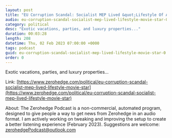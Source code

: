 ```yaml
---
layout: post
title: "EU Corruption Scandal: Socialist MEP Lived &quot;Lifestyle Of A Movie Star&quot;"
audio: eu-corruption-scandal-socialist-mep-lived-lifestyle-movie-star-0
category: political
desc: "Exotic vacations, parties, and luxury properties..."
duration: 00:03:28
length: 208
datetime: Thu, 02 Feb 2023 07:00:00 +0000
tags: podcast
guid: eu-corruption-scandal-socialist-mep-lived-lifestyle-movie-star-0
order: 0
---
```

Exotic vacations, parties, and luxury properties...

Link: [https://www.zerohedge.com/political/eu-corruption-scandal-socialist-mep-lived-lifestyle-movie-star](https://www.zerohedge.com/political/eu-corruption-scandal-socialist-mep-lived-lifestyle-movie-star)

About: The Zerohedge Podcast is a non-commercial, automated program, designed to give people a way to get news from Zerohedge in an audio format.  I am actively working on tweaking and improving the setup to create a better listening experience (February 2023).  Suggestions are welcome: [zerohedgePodcast@outlook.com](mailto:zerohedgePodcast@outlook.com)
